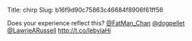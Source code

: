 Title: chirp
Slug: b16f9d90c75863c46684f8906f61ff56

Does your experience reflect this? <a href="http://twitter.com/FatMan_Chan">@FatMan_Chan</a> <a href="http://twitter.com/dogpellet">@dogpellet</a> <a href="http://twitter.com/LawrieARussell">@LawrieARussell</a>  <a href="http://t.co/lebyiaHi">http://t.co/lebyiaHi</a>
